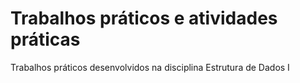 # Trabalhos práticos e atividades práticas 
Trabalhos práticos desenvolvidos na disciplina Estrutura de Dados I
